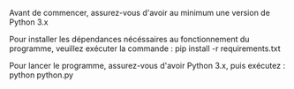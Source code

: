 Avant de commencer, assurez-vous d'avoir au minimum une version de Python 3.x

Pour installer les dépendances nécéssaires au fonctionnement du programme, veuillez exécuter la commande : 
	pip install -r requirements.txt

Pour lancer le programme, assurez-vous d'avoir Python 3.x, puis exécutez : 
	python python.py
